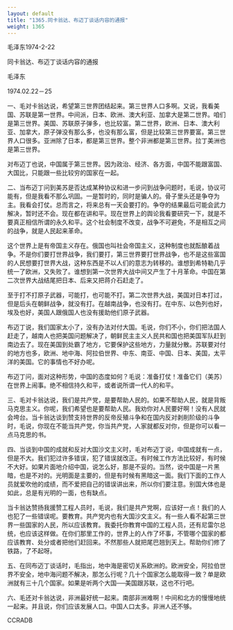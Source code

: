 ```yaml
---
layout: default
title: "1365.同卡翁达、布迈丁谈话内容的通报"
weight: 1365
---
```


毛泽东1974-2-22

同卡翁达、布迈丁谈话内容的通报

毛泽东

1974.02.22－25

一、毛对卡翁达说，希望第三世界团结起来。第三世界人口多啊。又说，我看美国、苏联是第一世界。中间派，日本、欧洲、澳大利亚、加拿大是第二世界。咱们是第三世界。美国、苏联原子弹多，也比较富。第二世界，欧洲、日本、澳大利亚、加拿大，原子弹没有那么多，也没有那么富，但是比较第三世界要富。第三世界人口很多。亚洲除了日本，都是第三世界。整个非洲都是第三世界。拉丁美洲也是第三世界。

对布迈丁也说，中国属于第三世界。因为政治、经济、各方面，中国不能跟富国、大国比，只能跟一些比较穷的国家在一起。

二、当布迈丁问到美苏是否达成某种协议和进一步问到战争问题时，毛说，协议可能有，但是我看不那么巩固。一是暂时的，同时是骗人的。骨子里头还是争夺为主。我看会打仗。总而言之，将来总有一天会要打的。争夺的结果最后可能会武力解决，暂时还不会。现在都在讲和平。现在世界上的舆论我看要研究一下，就是不要真正相信所谓的永久和平。这个社会制度不改变，战争不可避免，不是相互之间的战争，就是人民起来革命。

这个世界上是有帝国主义存在。俄国也叫社会帝国主义，这种制度也就酝酿着战争。不是你们要打世界战争，我们要打，第三世界要打世界战争，也不是这些富国的人民想要打世界大战，这种东西是不以人们的意志为转移的。谁想到希特勒几乎统一了欧洲，又失败了。谁想到第一次世界大战中间又产生了十月革命。中国在第二次世界大战结尾把日本、后来又把蒋介石赶走了。

至于打不打原子武器，可能打，也可能不打。第二次世界大战，美国对日本打过，但是后头在朝鲜战争，就没有打。在越南战争，也没有打。在中东、以色列也好，埃及也好，美国人跟俄国人也没有援助他们原子武器。

布迈丁说，我们国家太小了，没有办法对付大国。毛说，你们不小，你们把法国人赶走了，越南人也把美国问题解决了，朝鲜民主主义人民共和国也把美国军队赶到南边去了。现在美国到处霸了地方，它要保护这些地方，力量就分散。苏联要对付的地方也多，欧洲、地中海、阿拉伯世界、中东、南亚、中国、日本、美国，太平洋的美国。它的事情也不好办呢。

布迈丁问，面对这种形势，中国的态度如何？毛说：准备打仗！准备它们（美苏）在世界上闹事。绝不相信持久和平，或者说所谓一代人的和平。

三、毛对卡翁达说，我们是共产党，是要帮助人民的。如果不帮助人民，就是背叛马克思主义。你呢，我们希望也是要帮助人民。我劝你对人民要好啊！没有人民就会垮台。当卡翁达谈到赞支持世界的反帝反殖斗争和在国内反对剥削阶级的斗争时，毛说，你现在不能当共产党，你当共产党，人家就都反对你，但是你可以看一点马克思的书。

四、当谈到中国的成就和反对大国沙文主义时，毛对布迈丁说，中国成就有一点，但是不大。我们犯过许多错误，犯了错误就改正。有时候工作方法比较好，有时候不大好。如果片面地介绍中国，说怎么好，那是不妥的。当然，说中国是一片黑暗，也是不对的。光明面是主要的，但是有时候有黑暗这一面。我们下面的工作人员就爱吹他的成绩，而不爱把自己的错误讲出来，所以你们要注意。别国大体也是如此，总是有光明的一面，也有缺点。

当卡翁达赞扬我援赞工程人员时，毛说，我们是共产党啊，应该好一点！我们的人也犯了一些错误呢。要教育。共产党内也有大国沙文主义。有一些人看不起第三世界一些国家的人民，所以应该教育。我委托你教育中国的工程人员，还有尼雷尔总统，也应该这样做。在你们那里工作的，世界上的人作了坏事，不管哪个国家的都应该教育、处分或者把他们赶回来。不然那些人就把尾巴翘到天上。帮助你们修了铁路，了不起呀。

五、在同布迈丁谈话时，毛指出，地中海是密切关系欧洲的。欧洲安全，阿拉伯世界不安全，地中海问题不解决，那怎么行呢？几十个国家怎么能取得一致？单是欧洲就有三十几个国家。如果是听两个大国──美国跟苏联，这也不行吧。

六、毛还对卡翁达说，非洲最好统一起来。南部非洲难啊！中间和北方的慢慢地统一起来。并且说，你们应该发展人口。中国人口太多。非洲人还不够。

CCRADB

